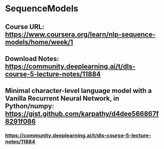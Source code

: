 # SequenceModels


## Course URL: https://www.coursera.org/learn/nlp-sequence-models/home/week/1

## Download Notes: https://community.deeplearning.ai/t/dls-course-5-lecture-notes/11884

## Minimal character-level language model with a Vanilla Recurrent Neural Network, in Python/numpy: https://gist.github.com/karpathy/d4dee566867f8291f086

### https://community.deeplearning.ai/t/dls-course-5-lecture-notes/11884


